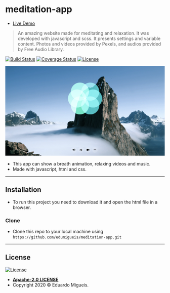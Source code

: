 # meditation-app

- [Live Demo](https://edumigueis.github.io/meditation-app/)
>  An amazing website made for meditating and relaxation. It was developed with javascript and scss. It presents settings and variable content. Photos and videos provided by Pexels, and audios provided by Free Audio Library.

[![Build Status](http://img.shields.io/travis/badges/badgerbadgerbadger.svg?style=flat-square)](https://travis-ci.org/badges/badgerbadgerbadger) [![Coverage Status](http://img.shields.io/coveralls/badges/badgerbadgerbadger.svg?style=flat-square)](https://coveralls.io/r/badges/badgerbadgerbadger) [![License](https://img.shields.io/badge/license-Apache%202-blue)](https://www.apache.org/licenses/LICENSE-2.0)

[![header.png](header.png)]()

- This app can show a breath animation, relaxing videos and music.
- Made with javascript, html and css.
---

## Installation

- To run this project you need to download it and open the html file in a browser.

### Clone

- Clone this repo to your local machine using `https://github.com/edumigueis/meditation-app.git`
---

## License

[![License](https://img.shields.io/badge/license-Apache%202-blue)](https://www.apache.org/licenses/LICENSE-2.0)

- **[Apache-2.0 LICENSE](https://www.apache.org/licenses/LICENSE-2.0)**
- Copyright 2020 © Eduardo Migueis.
